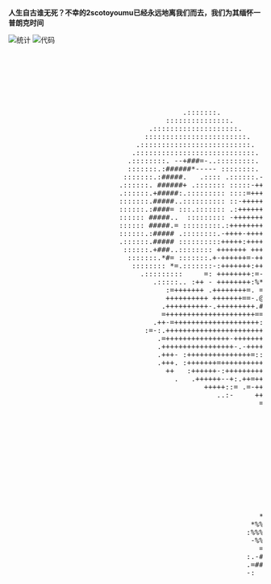 **人生自古谁无死？不幸的2scotoyoumu已经永远地离我们而去，我们为其缅怀一普朗克时间**

![统计](https://github-readme-stats.vercel.app/api?username=2scotoyoumu&show_icons=true)
![代码](https://github-readme-stats.vercel.app/api/top-langs?username=2scotoyoumu&show_icons=true)

<pre>
                                                                                                                                                                     
                                                                                                                                                                     
                                                                                                                                                                     
                                                                                                                                                                     
                                                                                                                                                                     
                                                                                                          .:::::::::                                                 
                                                                                                       :::::::::::::::                                               
                                         .:::::::.                                                   ::::::::::::::::::.                                             
                                     :::::::::::::::.                                               .:::::::::::::::::::.                                            
                                 .::::::::::::::::::::.                                            .:::::::::::::::::::::.                                           
                                ::::::::::::::::::::::::.                :-                        :::::::::::::::::::::::.                                          
                              .::::::::::::::::::::::::::.            .:++-   ::++++++++++++-::   .:::::::::.  -===- .:::::                                          
                             .::::::::::::::::::::::::::::.         -+++++=-+++++++++++++++++++++=.::::::. .::::: ###* ::::.                                         
                            .::::::::. --+###=-..:::::::::.   .::-+++++++++++++++++++++++++++++++++=...:: .:::::::.=###.::::                                         
                            :::::::.:######*----- ::::::::. +++++++++++++++++++++++++++++++++++++++++++++  :::::::: ###-::::.                                        
                           :::::::.:#####.   .:::: .::::::.-++++++++++++++++++++++++++++++++++++++++++++++++- .::.:.###-::::.                                        
                          .::::::. ######+ .::::::: :::::-++++++++++++++++++++++++++++++++++++++++++++++++++++- :.  ###-::::.                                        
                          .::::::.+#####:.::::::::: ::::=+++++++++++++++++++++++++++++++++++-+++++++++++++++++++-. #### ::::.                                        
                          :::::::.#####..:::::::::: ::-+++++++++++++:++++++++++++++++++++++++-:++++*+++++++++++++= ##=.:::::.                                        
                          ::::::.:####= :::.::::::: .:++++++++++++..++++++++++++++++++++++++++..++*****++++++++++++:..::::::.                                        
                          :::::: #####..  ::::::::: -+++++++++++=.*.++++++++++++++++++++++++++= =******+++++++++++++ ::::::.                                         
                          :::::: #####.= :::::::::.:++++++++++++.#+-+++++++++++++++++++++++++.+.:++++++++++++++++:+++:=.:.                                           
                          ::::::.:##### .::::::::.-++++-+++++++:+#*.+++++++++++++++++++++++++:=.# =+=-:++-=++++++:+++:++                                             
                          .::::::.##### ::::::::::+++++:+++++++.#%#.+++++++++++++++++++++++++=-.##:++.++++ ++++++ +++:+++:                                           
                           ::::::.+###..:::::::: +++++++ +++++=+#: + =++.=+++++++++++++++++++- ####.+.++++.-+++++: ++:++++                                           
                            :::::::.*#= :::::::.+-++++++=-++++.+%%%##.-+. +++++++++++++++++++ +####:      ::++++-:+:+.++++=                                          
                             :::::::: *=.:::::::-:+++++++:++++.#%%%%%##.-*+=+++++++ ++++++++.@@#       .#@@#++++ +++ :+++++:                                         
                               .:::::::::     =: ++++++++:=-++.#%%%%##*      -++++++:++++++.%@@#       -%@@#+++-++++++++   +                                         
                                  .:::::.. :++ - ++++++++:%*.=-        *@@@%@@@. ===:+++-.#%%@@# ...........+++:+++++++.                                             
                                     :=+++++++ .++++++++=. =:=+         ##+ @@@%%%%#%..%%%%%%@@#...........:++ ++++++-                                               
                                     ++++++++++ +++++++==-.@@@# ........... #@@%%%%%%%%%%%%%%%@%::::::::::::+ +++++=                                                 
                                    .++++++++++-.+++++++++.#@@#............ #@%%%%%%%%%%%%%%%%%@@ :::::::: =%*:++++++                                                
                                    =+++++++++++++++++++++==@@@:::::::::::: @@%%%%%%%%%%%%%%%%%%@# ::::::::@%%%.+++++++                                              
                                  .++-=++++++++++++++++++++:+@@@:::::::::::.@@%%%%%%%%%%%%%%%%%%%%%#:....=%%%###::++++++                                             
                                :=-:.+++++++++++++++++++++++==@@@+ :::::::.%%%%%%%%%%%%%%%%%%%%%%%%%%%%%%%#**####=+++++++                                            
                                   .=+++++++++++++++-+++++++++:#@@@@#----%@%%%%%%%%%%%%%%%%%%%%%%%%%%%%%%########:+++++++                                            
                                   .+++++++++++++++++-.-++++++++.-#%%%%%%%%%%%%%%%%%%%%%%%%%%%%%%%%%%%%%%%%%%+-:++:=+++++                                            
                                   .+++- :+++++++++++++++=:::  -  --*#%%%%%%%%%%%%%%%=---*:%%%%%%%%%%%%%*=::++++++ :++++                                             
                                   .+++. :+++++++=++++++++++++=-######%%%%%%%%%%%%%%-*****:%%%%%%%%*=.:++++++++++: :+++.                                             
                                     ++   :++++++-:+++++++++++++.#%%%%%%%%%%%%%%%%%%-****+*%%%%=::=+++= =++++++=    :             - :=:                              
                                       .   .++++++--+:.++=++++++=:-=#%%%%%%%%%%%%%%%*****%*-:-=+++++-. -+++++.                 :  +%%=                               
                                              +++++::= .=-+++++++.++++++++++=:: -.:-------- ..-==..   :+=:                 :.+.%%%%%%*+#:                            
                                                 ..:-     +++++++=.+++=.:+*%%%+::** * .::::.-++*%%#++++++               +%%-%%.%%%%%%%+                              
                                                           =+++++:-+.:  %%%%%%%%*+-*-%%%%%%%%%%%%%%%%%%%%..           *%%%%-%%.##%%%%%%%%.                           
                                                            :+++++++ *%%.%%%%%%%=+-*-%%%%%%%=%%%%%%%%%%%-*%+       :#%%%%%%% *%-::-####+                             
                                                              .=+++=:%%%+#% -%%%=*-*-%%%%%:==%%%%%%%%%%.#%%%%.   -%%%%%%%%%%%%***=..+:                               
                                                                    %%%%%.# *.%%-*..-:%.-++.%%%%%%%%%*+%%%%%%+ *%%%%%%%%%%%%%%%%%%%%%%                               
                                                                   *%%%%%% .:*** #%# *****#%%%%%%%%* %%%%%%%%%%%%%%%%%%%%%%%%%%%%%%%:                                
                                                                  :%%%%%%.    #%=%%%%   =%%%%%-     =%%%%%%%%%%%%%%%%%%%%%%%%%%%%#                                   
                                                                  %%%%%%+       =%%%-%=             *%%%%%%%%%%%%%%%%%%%%%%%%%                                       
                                                                 +%%%%%%+                            -%%%%%%%%%%%%%%%%%%%%.                                          
                                                                .#%%%%%%+                                :%%%%%%%%%%%%%                                              
                                                                +%%%%%%%+       - -                                                                                  
                                                               -%%%%%%%%+       :=-                                                                                  
                                                              .%%%%%%%%%        .                                                                                    
                                                             .%%%%%%%%#.                                                                                             
                                                            :%%%%%%%%%                                                                                               
                                                           *%%%%%%%%%.                                                                                               
                                                         *%%%%%%%%%%*                                                              ..                                
                                                        :%%%%%%%%%%*                                                               :                                 
                                                         -%%%%%%%%#.                                                              :.                                 
                                                           =*%%%%%#.                                                             :.                                  
                                                        :.-###----                                                              ::                                   
                                                        .=##*####.                                                            .:.                                    
                                                        -:  .##-                                                           . .:                                      
                                                                                                                           .:.                                       
                                                                                                           ..           ..:. .                                       
                                                                                                            .::::...::::.                                            
                                                                                                                                                                     
                                                                                                                                                                     
                                                                                                                                                                     
                                                                                                                                                                     
                                                                                                                   .                                                 
                                                                                                                                                                     
                                                                                                                                                                     
                                                                                                                                                                     
                                                                                                                                                                     
                                                                                                                                                                     
                                                                                                                                                                     
                                                                                                                                                                     
                                                                                                                                                                     
                                                                                                                                                                     
                                                               +*..                               ..*##+                                                             
                                                                .++.     .                   .######++.                                                              
                                                                         =                                                                                           
                                                              .**:.                                   ::                                                             
                                                               -#######=:                     .:=######*                                                             
                                                               *#---:====                      -:=-.--#%.                                                            
                                                               *%%%%%%%%%.                     %%%%%%%%%.                                                            
                                                                %%%%%%%%%.                     %%%%%%%%%.                                                            
                                                                #%%%%%%%%.                     %%%%%%%%*                                                             
                                                                .%%%%%%%%.                     %%%%%%%%+                                                             
                                                                .*%%%%%%-.                     =%%%%%-.:                                                             
                                                                -%%%%*:%%%                   #%%*==*%%%+                                                             
                                                                  :-=:                        :-%.%%%:                                                               
                                                                                                                                                                     
                                                                                                                                                                     
                                                                                                                                                                     
                                                                                                                                                                     
                                                                                                                                                                     
                                                                                                                                                                     
                                                                                                                                                                     
                                                                                                                                                                     
</pre>
